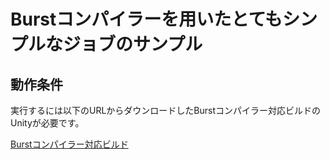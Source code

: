 # Burstコンパイラーを用いたとてもシンプルなジョブのサンプル

## 動作条件

実行するには以下のURLからダウンロードしたBurstコンパイラー対応ビルドのUnityが必要です。

[Burstコンパイラー対応ビルド](https://beta.unity3d.com/download/ed1bf90b40e6/public_download.html)
